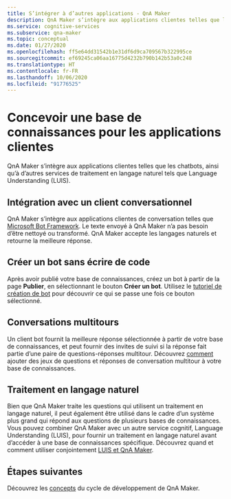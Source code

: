 ```yaml
---
title: S’intégrer à d’autres applications - QnA Maker
description: QnA Maker s’intègre aux applications clientes telles que les chatbots, ainsi qu’à d’autres services de traitement en langage naturel tels que Language Understanding (LUIS).
ms.service: cognitive-services
ms.subservice: qna-maker
ms.topic: conceptual
ms.date: 01/27/2020
ms.openlocfilehash: ff5e64dd31542b1e31df6d9ca709567b322995ce
ms.sourcegitcommit: ef69245ca06aa16775d4232b790b142b53a0c248
ms.translationtype: HT
ms.contentlocale: fr-FR
ms.lasthandoff: 10/06/2020
ms.locfileid: "91776525"
---
```

# <a name="design-knowledge-base-for-client-applications"></a>Concevoir une base de connaissances pour les applications clientes

QnA Maker s’intègre aux applications clientes telles que les chatbots, ainsi qu’à d’autres services de traitement en langage naturel tels que Language Understanding (LUIS).

## <a name="integration-with-a-conversational-client"></a>Intégration avec un client conversationnel

QnA Maker s’intègre aux applications clientes de conversation telles que [Microsoft Bot Framework](https://dev.botframework.com/). Le texte envoyé à QnA Maker n’a pas besoin d’être nettoyé ou transformé. QnA Maker accepte les langages naturels et retourne la meilleure réponse.

## <a name="create-a-bot-without-writing-any-code"></a>Créer un bot sans écrire de code

Après avoir publié votre base de connaissances, créez un bot à partir de la page **Publier**, en sélectionnant le bouton **Créer un bot**. Utilisez le [tutoriel de création de bot](../Quickstarts/create-publish-knowledge-base.md) pour découvrir ce qui se passe une fois ce bouton sélectionné.

## <a name="providing-multi-turn-conversations"></a>Conversations multitours

Un client bot fournit la meilleure réponse sélectionnée à partir de votre base de connaissances, et peut fournir des invites de suivi si la réponse fait partie d’une paire de questions-réponses multitour. Découvrez [comment](../how-to/multiturn-conversation.md) ajouter des jeux de questions et réponses de conversation multitour à votre base de connaissances.

## <a name="natural-language-processing"></a>Traitement en langage naturel

Bien que QnA Maker traite les questions qui utilisent un traitement en langage naturel, il peut également être utilisé dans le cadre d’un système plus grand qui répond aux questions de plusieurs bases de connaissances. Vous pouvez combiner QnA Maker avec un autre service cognitif, Language Understanding (LUIS), pour fournir un traitement en langage naturel avant d’accéder à une base de connaissances spécifique. Découvrez quand et comment utiliser conjointement [LUIS et QnA Maker](../../luis/choose-natural-language-processing-service.md?toc=/azure/cognitive-services/qnamaker/toc.json).

## <a name="next-steps"></a>Étapes suivantes

Découvrez les [concepts](development-lifecycle-knowledge-base.md) du cycle de développement de QnA Maker.